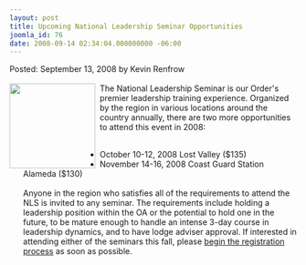 ```yaml
---
layout: post
title: Upcoming National Leadership Seminar Opportunities
joomla_id: 76
date: 2008-09-14 02:34:04.000000000 -06:00
---
```

Posted: September 13, 2008 by Kevin Renfrow<br/>
  <br/>
  <img src=images/nls.jpg width=150 height=149 align=left style=padding-right:5px>
The National Leadership Seminar is our Order's premier leadership training experience. Organized by the region in various locations around the country annually, there are two more opportunities to attend this event in 2008:
<br /><br />
- October 10-12, 2008  	Lost Valley ($135)<br />
- November 14-16, 2008 	Coast Guard Station Alameda ($130)
<br /><br />
Anyone in the region who satisfies all of the requirements to attend the NLS is invited to any seminar. The requirements include holding a leadership position within the OA or the potential to hold one in the future, to be mature enough to handle an intense 3-day course in leadership dynamics, and to have lodge adviser approval. If interested in attending either of the seminars this fall, please <a href="http://western.oa-bsa.org/program/training/nls.php">begin the registration process</a> as soon as possible.
